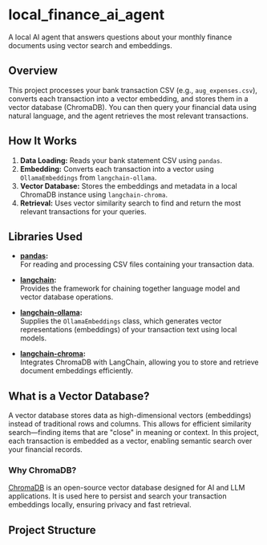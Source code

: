 # local_finance_ai_agent

A local AI agent that answers questions about your monthly finance documents using vector search and embeddings.

## Overview

This project processes your bank transaction CSV (e.g., `aug_expenses.csv`), converts each transaction into a vector embedding, and stores them in a vector database (ChromaDB). You can then query your financial data using natural language, and the agent retrieves the most relevant transactions.

## How It Works

1. **Data Loading:** Reads your bank statement CSV using `pandas`.
2. **Embedding:** Converts each transaction into a vector using `OllamaEmbeddings` from `langchain-ollama`.
3. **Vector Database:** Stores the embeddings and metadata in a local ChromaDB instance using `langchain-chroma`.
4. **Retrieval:** Uses vector similarity search to find and return the most relevant transactions for your queries.

## Libraries Used

- **[pandas](https://pandas.pydata.org/):**  
  For reading and processing CSV files containing your transaction data.

- **[langchain](https://python.langchain.com/):**  
  Provides the framework for chaining together language model and vector database operations.

- **[langchain-ollama](https://github.com/langchain-ai/langchain-ollama):**  
  Supplies the `OllamaEmbeddings` class, which generates vector representations (embeddings) of your transaction text using local models.

- **[langchain-chroma](https://github.com/langchain-ai/langchain-chroma):**  
  Integrates ChromaDB with LangChain, allowing you to store and retrieve document embeddings efficiently.

## What is a Vector Database?

A vector database stores data as high-dimensional vectors (embeddings) instead of traditional rows and columns. This allows for efficient similarity search—finding items that are "close" in meaning or context. In this project, each transaction is embedded as a vector, enabling semantic search over your financial records.

### Why ChromaDB?

[ChromaDB](https://docs.trychroma.com/) is an open-source vector database designed for AI and LLM applications. It is used here to persist and search your transaction embeddings locally, ensuring privacy and fast retrieval.

## Project Structure
